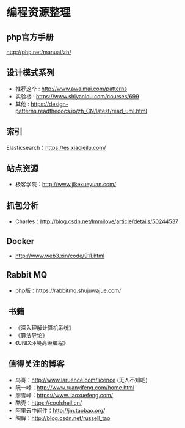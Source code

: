 # 编程资源整理     

## php官方手册    
http://php.net/manual/zh/          


## 设计模式系列    
* 推荐这个 : http://www.awaimai.com/patterns    
* 实验楼 : https://www.shiyanlou.com/courses/699     
* 其他 : https://design-patterns.readthedocs.io/zh_CN/latest/read_uml.html    


## 索引     
Elasticsearch：https://es.xiaoleilu.com/    

## 站点资源     
* 极客学院：http://www.jikexueyuan.com/      


## 抓包分析     
* Charles：http://blog.csdn.net/lmmilove/article/details/50244537     


## Docker    
* http://www.web3.xin/code/911.html    


## Rabbit MQ    
* php版：https://rabbitmq.shujuwajue.com/    


##  书籍    
* 《深入理解计算机系统》      
* 《算法导论》    
* 《UNIX环境高级编程》    


##  值得关注的博客    
* 鸟哥：http://www.laruence.com/licence (无人不知吧)    
* 阮一峰：http://www.ruanyifeng.com/home.html    
* 廖雪峰：https://www.liaoxuefeng.com/    
* 酷壳：https://coolshell.cn/    
* 阿里云中间件：http://jm.taobao.org/    
* 陶辉：http://blog.csdn.net/russell_tao    





